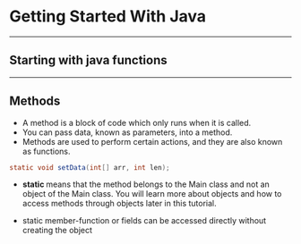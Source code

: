# Getting Started With Java
---

## Starting with java functions 
---
## Methods 

* A method is a block of code which only runs when it is called.
* You can pass data, known as parameters, into a method.
* Methods are used to perform certain actions, and they are also known as functions.

```java
static void setData(int[] arr, int len);

```

* <b> static </b> means that the method belongs to the Main class and not an object of the Main class. You will learn more about objects and how to access methods through objects later in this tutorial.

* static member-function or fields can be accessed directly without creating the object
